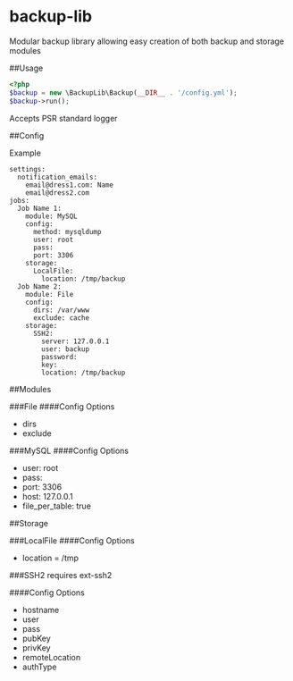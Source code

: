 # backup-lib

Modular backup library allowing easy creation of both backup and storage modules

##Usage
```php
<?php
$backup = new \BackupLib\Backup(__DIR__ . '/config.yml');
$backup->run();

```
Accepts PSR standard logger

##Config

Example
```
settings:
  notification_emails:
    email@dress1.com: Name
    email@dress2.com
jobs:
  Job Name 1:
    module: MySQL
    config:
      method: mysqldump
      user: root
      pass:
      port: 3306
    storage:
      LocalFile:
        location: /tmp/backup
  Job Name 2:
    module: File
    config:
      dirs: /var/www
      exclude: cache
    storage:
      SSH2:
        server: 127.0.0.1
        user: backup
        password:
        key:
        location: /tmp/backup
```


##Modules

###File
####Config Options
 - dirs
 - exclude

###MySQL
####Config Options
 - user: root
 - pass:
 - port: 3306
 - host: 127.0.0.1
 - file_per_table: true
 
##Storage

###LocalFile
####Config Options
 - location = /tmp

###SSH2
requires ext-ssh2

####Config Options
- hostname
- user
- pass
- pubKey
- privKey
- remoteLocation
- authType
